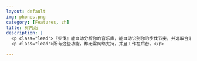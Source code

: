 ```yaml
---
layout: default
img: phones.png
category: [Features, zh]
title: 有内涵
description: |
  <p class="lead">『步伐』能自动分析你的音乐库，能自动识别你的步伐节奏，并选取合适的音乐来激励你。</p>
  <p class="lead">所有这些功能，都无需网络支持，并且工作在后台。</p>

---
```


